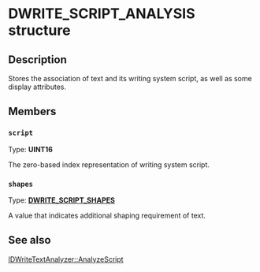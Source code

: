 # DWRITE_SCRIPT_ANALYSIS structure

## Description

Stores the association of text and its writing system script, as well as some display attributes.

## Members

### `script`

Type: **UINT16**

The zero-based index representation of writing system script.

### `shapes`

Type: **[DWRITE_SCRIPT_SHAPES](https://learn.microsoft.com/windows/win32/api/dwrite/ne-dwrite-dwrite_script_shapes)**

A value that indicates additional shaping requirement of text.

## See also

[IDWriteTextAnalyzer::AnalyzeScript](https://learn.microsoft.com/windows/win32/api/dwrite/nf-dwrite-idwritetextanalyzer-analyzescript)